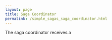 ```yaml
---
layout: page
title: Saga Coordinator
permalink: /simple_sagas_saga_coordinator.html
---
```


The saga coordinator receives a 